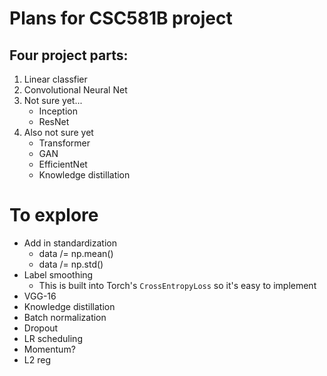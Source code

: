 # Plans for CSC581B project

## Four project parts:
1. Linear classfier
2. Convolutional Neural Net
3. Not sure yet...
   - Inception
   - ResNet 
4. Also not sure yet
   - Transformer
   - GAN
   - EfficientNet
   - Knowledge distillation

# To explore

- Add in standardization
  - data /= np.mean()
  - data /= np.std()
- Label smoothing
  - This is built into Torch's `CrossEntropyLoss` so it's easy to implement
- VGG-16
- Knowledge distillation
- Batch normalization
- Dropout
- LR scheduling
- Momentum?
- L2 reg

